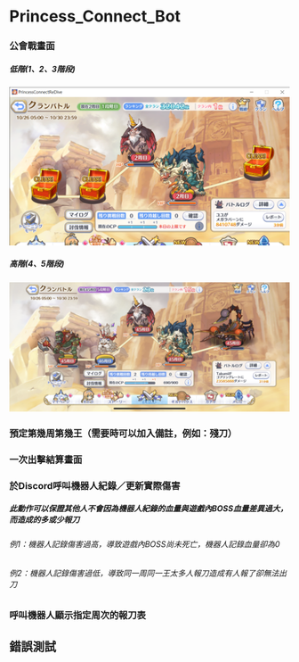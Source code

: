 # Princess_Connect_Bot

### 公會戰畫面
##### 低階(1、2、3階段)
![alt text][image2]
##### 高階(4、5階段)
![alt text][image1]

### 預定第幾周第幾王（需要時可以加入備註，例如：殘刀）

### 一次出擊結算畫面

### 於Discord呼叫機器人紀錄／更新實際傷害

##### 此動作可以保證其他人不會因為機器人紀錄的血量與遊戲內BOSS血量差異過大，而造成的多或少報刀
###### 例1：機器人記錄傷害過高，導致遊戲內BOSS尚未死亡，機器人記錄血量卻為0
###### 例2：機器人記錄傷害過低，導致同一周同一王太多人報刀造成有人報了卻無法出刀

### 呼叫機器人顯示指定周次的報刀表

## 錯誤測試

[image1]: https://github.com/YuyuNagi/Princess_Connect_Bot/blob/main/image1.png?raw=true
[image2]: https://github.com/YuyuNagi/Princess_Connect_Bot/blob/main/image2.png?raw=true
